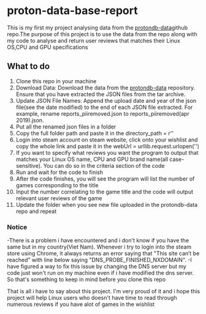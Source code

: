 # proton-data-base-report
This is my first my project analysing data from the [protondb-data](https://github.com/bdefore/protondb-data)github repo.The purpose of this project is to use the data from the repo along with my code to analyse and return user reviews that matches their Linux OS,CPU and GPU specifications
## What to do
1. Clone this repo in your machine
2. Download Data: Download the data from the [protondb-data](https://github.com/bdefore/protondb-data) repository. Ensure that you have extracted the JSON files from the tar archive.
3. Update JSON File Names: Append the upload date and year of the json file(see the date modified) to the end of each JSON file extracted. For example, rename reports_piiremoved.json to reports_piiremoved(apr 2019).json.
4. Put all the renamed json files in a folder
5. Copy the full folder path and paste it in the directory_path = r''
6. Login into steam account on steam website, click onto your wishlist and copy the whole link and paste it in the webUrl = urllib.request.urlopen('')
7. If you want to specify what reviews you want the program to output that matches your Linux OS name, CPU and GPU brand name(all case-sensitive). You can do so in the criteria section of the code
8. Run and wait for the code to finish
9. After the code finishes, you will see the program will list the number of games corresponding to the title
10. Input the number correlating to the game title and the code will output relevant user reviews of the game
11. Update the folder when you see new file uploaded in the protondb-data repo and repeat
### Notice
-There is a problem i have encountered and i don't know if you have the same but in my country(Viet Nam). Whenever i try to login into the steam store using Chrome, it always returns an error saying that "This site can’t be reached" with line below saying "DNS_PROBE_FINISHED_NXDOMAIN". 
-I have figured a way to fix this issue by changing the DNS server but my code just won't run on my machine even if i have modified the dns server. So that's something to keep in mind before you clone this repo

 That is all i have to say about this project. I'm very proud of it and i hope this project will help Linux users who
doesn't have time to read through numerous reviews if you have alot of games in the wishlist
